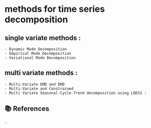 # methods for time series decomposition  

## single variate methods : 
    - Dynamic Mode Decomposition
    - Empirical Mode Decomposition
    - Variational Mode Decomposition

## multi variate methods :
    - Multi-Variate EMD and DMD
    - Multi-Variate and Constrained 
    - Multi Variate Seasonal-Cycle-Trend decomposition using LOESS :

## 📚 References

    - 